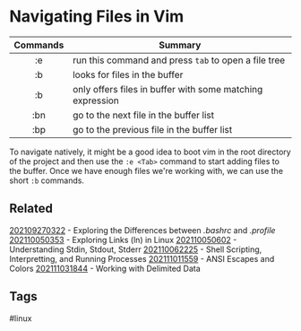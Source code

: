 # Navigating Files in Vim

|   Commands    |   Summary
|   :-:         |   -
|   :e          |   run this command and press ```tab``` to open a file tree
|   :b          |   looks for files in the buffer
|   :b <match>  |   only offers files in buffer with some matching expression
|   :bn         |   go to the next file in the buffer list
|   :bp         |   go to the previous file in the buffer list

To navigate natively, it might be a good idea to boot vim in the root directory
of the project and then use the ```:e <Tab>``` command to start adding files to
the buffer. Once we have enough files we're working with, we can use the short
```:b``` commands.

## Related
[202109270322](../202109270322) - Exploring the Differences between *.bashrc* and *.profile*
[202110050353](../202110050353) - Exploring Links (ln) in Linux
[202110050602](../202110050602) - Understanding Stdin, Stdout, Stderr
[202110062225](../202110062225) - Shell Scripting, Interpretting, and Running Processes
[202111011559](../202111011559) - ANSI Escapes and Colors
[202111031844](../202111031844) - Working with Delimited Data

## Tags
#linux
